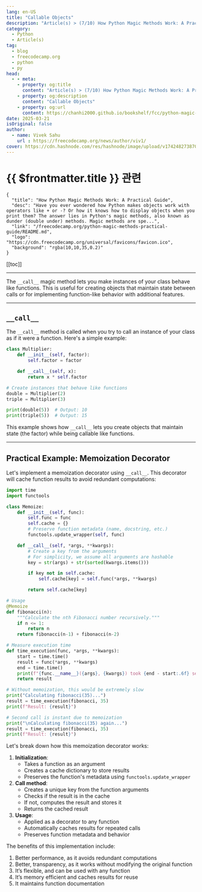 ```yaml
---
lang: en-US
title: "Callable Objects"
description: "Article(s) > (7/10) How Python Magic Methods Work: A Practical Guide" 
category:
  - Python
  - Article(s)
tag:
  - blog
  - freecodecamp.org
  - python
  - py
head:
  - - meta:
    - property: og:title
      content: "Article(s) > (7/10) How Python Magic Methods Work: A Practical Guide"
    - property: og:description
      content: "Callable Objects"
    - property: og:url
      content: https://chanhi2000.github.io/bookshelf/fcc/python-magic-methods-practical-guide/callable-objects.html
date: 2025-03-21
isOriginal: false
author:
  - name: Vivek Sahu
    url : https://freecodecamp.org/news/author/viv1/
cover: https://cdn.hashnode.com/res/hashnode/image/upload/v1742482738702/0b357de2-855d-47c2-960f-453e0bfd9a3d.png
---
```


# {{ $frontmatter.title }} 관련

```component VPCard
{
  "title": "How Python Magic Methods Work: A Practical Guide",
  "desc": "Have you ever wondered how Python makes objects work with operators like + or -? Or how it knows how to display objects when you print them? The answer lies in Python's magic methods, also known as dunder (double under) methods. Magic methods are spe...",
  "link": "/freecodecamp.org/python-magic-methods-practical-guide/README.md",
  "logo": "https://cdn.freecodecamp.org/universal/favicons/favicon.ico",
  "background": "rgba(10,10,35,0.2)"
}
```

[[toc]]

---

<SiteInfo
  name="How Python Magic Methods Work: A Practical Guide"
  desc="Have you ever wondered how Python makes objects work with operators like + or -? Or how it knows how to display objects when you print them? The answer lies in Python's magic methods, also known as dunder (double under) methods. Magic methods are spe..."
  url="https://freecodecamp.org/news/python-magic-methods-practical-guide#heading-callable-objects"
  logo="https://cdn.freecodecamp.org/universal/favicons/favicon.ico"
  preview="https://cdn.hashnode.com/res/hashnode/image/upload/v1742482738702/0b357de2-855d-47c2-960f-453e0bfd9a3d.png"/>

The `__call__` magic method lets you make instances of your class behave like functions. This is useful for creating objects that maintain state between calls or for implementing function-like behavior with additional features.

---

## `__call__`

The `__call__` method is called when you try to call an instance of your class as if it were a function. Here's a simple example:

```py :collapsed-lines
class Multiplier:
    def __init__(self, factor):
        self.factor = factor

    def __call__(self, x):
        return x * self.factor

# Create instances that behave like functions
double = Multiplier(2)
triple = Multiplier(3)

print(double(5))  # Output: 10
print(triple(5))  # Output: 15
```

This example shows how `__call__` lets you create objects that maintain state (the factor) while being callable like functions.

---

## Practical Example: Memoization Decorator

Let's implement a memoization decorator using `__call__`. This decorator will cache function results to avoid redundant computations:

```py :collapsed-lines
import time
import functools

class Memoize:
    def __init__(self, func):
        self.func = func
        self.cache = {}
        # Preserve function metadata (name, docstring, etc.)
        functools.update_wrapper(self, func)

    def __call__(self, *args, **kwargs):
        # Create a key from the arguments
        # For simplicity, we assume all arguments are hashable
        key = str(args) + str(sorted(kwargs.items()))

        if key not in self.cache:
            self.cache[key] = self.func(*args, **kwargs)

        return self.cache[key]

# Usage
@Memoize
def fibonacci(n):
    """Calculate the nth Fibonacci number recursively."""
    if n <= 1:
        return n
    return fibonacci(n-1) + fibonacci(n-2)

# Measure execution time
def time_execution(func, *args, **kwargs):
    start = time.time()
    result = func(*args, **kwargs)
    end = time.time()
    print(f"{func.__name__}({args}, {kwargs}) took {end - start:.6f} seconds")
    return result

# Without memoization, this would be extremely slow
print("Calculating fibonacci(35)...")
result = time_execution(fibonacci, 35)
print(f"Result: {result}")

# Second call is instant due to memoization
print("\nCalculating fibonacci(35) again...")
result = time_execution(fibonacci, 35)
print(f"Result: {result}")
```

Let's break down how this memoization decorator works:

1. **Initialization**:
    - Takes a function as an argument
    - Creates a cache dictionary to store results
    - Preserves the function's metadata using `functools.update_wrapper`
2. **Call method**:
    - Creates a unique key from the function arguments
    - Checks if the result is in the cache
    - If not, computes the result and stores it
    - Returns the cached result
3. **Usage**:
    - Applied as a decorator to any function
    - Automatically caches results for repeated calls
    - Preserves function metadata and behavior

The benefits of this implementation include:

1. Better performance, as it avoids redundant computations
2. Better, transparency, as it works without modifying the original function
3. It’s flexible, and can be used with any function
4. It’s memory efficient and caches results for reuse
5. It maintains function documentation